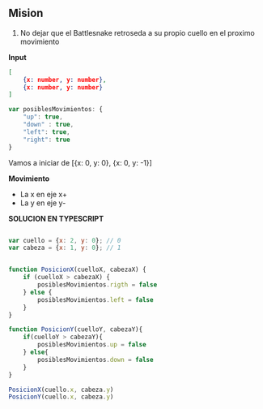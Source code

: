 ## Mision

1. No dejar que el Battlesnake retroseda a su propio cuello en el proximo movimiento


__Input__
```json
[
    {x: number, y: number},
    {x: number, y: number}
]
```

```js
var posiblesMovimientos: {
    "up": true,
    "down" : true,
    "left": true,
    "right": true
}
```
Vamos a iniciar de [{x: 0, y: 0}, {x: 0, y: -1}]

__Movimiento__

- La x en eje x+ 
- La y en eje y-


__SOLUCION EN TYPESCRIPT__


```js

var cuello = {x: 2, y: 0}; // 0
var cabeza = {x: 1, y: 0}; // 1


function PosicionX(cuelloX, cabezaX) {
    if (cuelloX > cabezaX) {
        posiblesMovimientos.rigth = false
    } else {
        posiblesMovimientos.left = false
    }
}

function PosicionY(cuelloY, cabezaY){
    if(cuelloY > cabezaY){
        posiblesMovimientos.up = false
    } else{
        posiblesMovimientos.down = false
    }
}

PosicionX(cuello.x, cabeza.y)
PosicionY(cuello.x, cabeza.y)



```